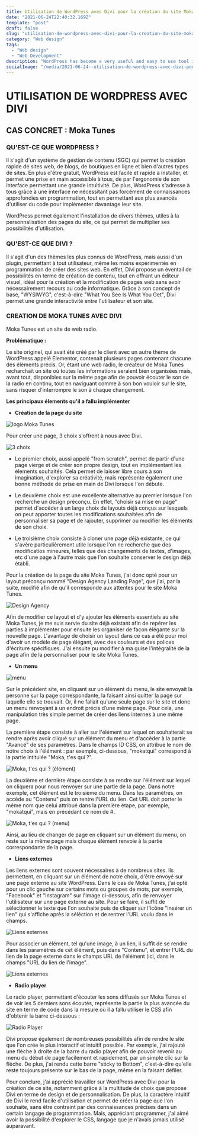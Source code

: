 ```yaml
---
title: Utilisation de WordPress avec Divi pour la création du site Moka Tunes
date: "2021-06-24T22:40:32.169Z"
template: "post"
draft: false
slug: "utilisation-de-wordpress-avec-divi-pour-la-creation-du-site-moka-tunes"
category: "Web design"
tags:
  - "Web design"
  - "Web Development"
description: "WordPress has become a very useful and easy to use tool in the world of web design, especially with themes such as Divi. That is why, I used it in order to create a page for the web radio site Moka Tune."
socialImage: "/media/2021-06-24--utilisation-de-wordpress-avec-divi-pour-la-creation-du-site-moka-tunes/imagepage.png"
---
```



# UTILISATION DE WORDPRESS AVEC DIVI
## CAS CONCRET :  Moka Tunes
 


### QU'EST-CE QUE WORDPRESS ?

Il s'agit d'un système de gestion de contenu (SGC) qui permet la création rapide de sites web, de blogs, de boutiques en ligne et bien d'autres types de sites. En plus d'être gratuit, WordPress est facile et rapide à installer, et permet une prise en main accessible à tous, de par l'ergonomie de son interface permettant une grande intuitivité. De plus, WordPress s'adresse à tous grâce à une interface ne nécessitant pas forcément de connaissances approfondies en programmation, tout en permettant aux plus avancés d'utiliser du code pour implémenter davantage leur site.
&nbsp;

WordPress permet également l'installation de divers thèmes, utiles à la personnalisation des pages du site, ce qui permet de multiplier ses possibilités d'utilisation.  
  

### QU'EST-CE QUE DIVI ?

Il s'agit d'un des thèmes les plus connus de WordPress, mais aussi d'un plugin, permettant à tout utilisateur, même les moins expérimentés en programmation de créer des sites web. En effet, Divi propose un éventail de possibilités en terme de création de contenu, tout en offrant un éditeur visuel, idéal pour la création et la modification de pages web sans avoir nécessairement recours au code informatique. Grâce à son concept de base, "WYSIWYG", c'est-à-dire "What You See Is What You Get", Divi permet une grande interactivité entre l'utilisateur et son site.  
  

### CREATION DE MOKA TUNES AVEC DIVI

Moka Tunes est un site de web radio.


**Problématique :**

Le site originel, qui avait été créé par le client avec un autre thème de WordPress appelé Elementor, contenait plusieurs pages contenant chacune des éléments précis. Or, étant une web radio, le créateur de Moka Tunes recharchait un site où toutes les informations seraient bien organisées mais, avant tout, disponibles sur la même page afin de pouvoir écouter le son de la radio en continu, tout en naviguant comme à son bon vouloir sur le site, sans risquer d'interrompre le son à chaque changement.  
  

**Les principaux élements qu'il a fallu implémenter**

- **Création de la page du site**

![logo Moka Tunes](logo.png)

Pour créer une page, 3 choix s'offrent à nous avec Divi.

![3 choix](choix.png)

  - Le premier choix, aussi appelé "from scratch", permet de partir d'une page vierge et de créer son propre design, tout en implémentant les élements souhaités. Cela permet de laisser libre cours à son imagination, d'explorer sa créativité, mais représente également une bonne méthode de prise en main de Divi lorsque l'on débute.

  - Le deuxième choix est une excellente alternative au premier lorsque l'on recherche un design préconçu. En effet, "choisir sa mise en page" permet d'accéder à un large choix de layouts déjà conçus sur lesquels on peut apporter toutes les modifications souhaitées afin de personnaliser sa page et de rajouter, supprimer ou modifier les éléments de son choix.

  - Le troisième choix consiste à cloner une page déjà existante, ce qui s'avère particulièrement utile lorsque l'on ne recherche que des modificatios mineures, telles que des changements de textes, d'images, etc d'une page à l'autre mais que l'on souhaite conserver le design déjà établi.

Pour la création de la page du site Moka Tunes, j'ai donc opté pour un layout préconçu nommé "Design Agency Landing Page", que j'ai, par la suite, modifié afin de qu'il corresponde aux attentes pour le site Moka Tunes.

![Design Agency](designagency.png)

Afin de modifier ce layout et d'y ajouter les éléments essentiels au site Moka Tunes, je me suis servie du site déjà existant afin de repérer les parties à implémenter pour ensuite les organiser de façon élégante sur la nouvelle page.
L'avantage de choisir un layout dans ce cas a été pour moi d'avoir un modèle de page élégant, avec des couleurs et des polices d'écriture spécifiques. J'ai ensuite pu modifier à ma guise l'intégralité de la page afin de la personnaliser pour le site Moka Tunes.

- **Un menu**

![menu](menu.png)

Sur le précédent site, en cliquant sur un élément du menu, le site envoyait la personne sur la page correspondante, la faisant ainsi quitter la page sur laquelle elle se trouvait. Or, il ne fallait qu'une seule page sur le site et donc un menu renvoyant à un endroit précis d’une même page. Pour cela, une manipulation très simple permet de créer des liens internes à une même page.

La première étape consiste à aller sur l'élément sur lequel on souhaiterait se rendre après avoir cliqué sur un élément du menu et d'accéder à la partie "Avancé" de ses paramètres. Dans le champs ID CSS, on attribue le nom de notre choix à l'élément : par exemple, ci-dessous, "mokatqui" correspond à la partie intitulée "Moka, t'es qui ?".

![Moka, t'es qui ? (élément)](mokatquielement.png)

La deuxième et dernière étape consiste à se rendre sur l'élément sur lequel on cliquera pour nous renvoyer sur une partie de la page. Dans notre exemple, cet élément est le troisième du menu. Dans les paramètres, on accède au "Contenu" puis on rentre l'URL du lien. Cet URL doit porter le même nom que celui attribué dans la première étape, par exemple, "mokatqui", mais en précédant ce nom de #.

![Moka, t'es qui ? (menu)](mokatquimenu.png)

Ainsi, au lieu de changer de page en cliquant sur un élément du menu, on reste sur la même page mais chaque élément renvoie à la partie correspondante de la page.  

- **Liens externes**

Les liens externes sont souvent nécessaires à de nombreux sites. Ils permettent, en cliquant sur un élément de notre choix, d'être envoyé sur une page externe au site WordPress. Dans le cas de Moka Tunes, j'ai opté pour un clic gauche sur certains mots ou groupes de mots, par exemple, "Facebook" et "Instagram" sur l'image ci-dessous, afin de renvoyer l'utilisateur sur une page externe au site. Pour se faire, il suffit de sélectionner le texte que l'on souhaite puis de cliquer sur l'icône "Insérer un lien" qui s'affiche après la séléction et de rentrer l'URL voulu dans le champs.

![Liens externes](lienextfi.png)

Pour associer un élément, tel qu'une image, à un lien, il suffit de se rendre dans les paramètres de cet élément, puis dans "Contenu", et entrer l'URL du lien de la page externe dans le champs URL de l'élément (ici, dans le champs "URL du lien de l'image".

![Liens externes](lienbouton.png)

- **Radio player**

Le radio player, permettant d'écouter les sons diffusés sur Moka Tunes et de voir les 5 derniers sons écoutés, représente la partie la plus avancée du site en terme de code dans la mesure où il a fallu utiliser le CSS afin d'obtenir la barre ci-dessous :

![Radio Player](radioplayer.png)

Divi propose également de nombreuses possibilités afin de rendre le site que l'on crée le plus interactif et intuitif possible. Par exemple, j'ai rajouté une flèche à droite de la barre du radio player afin de pouvoir revenir au menu du début de page facilement et rapidement, par un simple clic sur la flèche. De plus, j'ai rendu cette barre "sticky to Bottom", c'est-à-dire qu'elle reste toujours présente sur le bas de la page, même en la faisant défiler.  
    
      
        
        
Pour conclure, j'ai apprécié travailler sur WordPress avec Divi pour la création de ce site, notamment grâce à la multitude de choix que propose Divi en terme de design et de personnalisation. De plus, la caractère intuitif de Divi le rend facile d'utilisation et permet de créer la page que l'on souhaite, sans être contraint par des connaissances précises dans un certain langage de programmation. Mais, appréciant programmer, j'ai aimé avoir la possibilité d'explorer le CSS, langage que je n'avais jamais utilisé auparavant.
